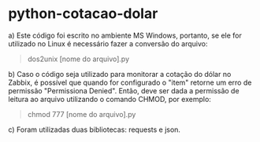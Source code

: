 # python-cotacao-dolar

a) Este código foi escrito no ambiente MS Windows, portanto, se ele for utilizado no Linux é necessário fazer a conversão do arquivo:
> dos2unix [nome do arquivo].py

b) Caso o código seja utilizado para monitorar a cotação do dólar no Zabbix, é possível que quando for configurado o "item" retorne um erro de permissão "Permissiona Denied". 
Então, deve ser dada a permissão de leitura ao arquivo utilizando o comando CHMOD, por exemplo:
> chmod 777 [nome do arquivo].py

c) Foram utilizadas duas bibliotecas: requests e json.
